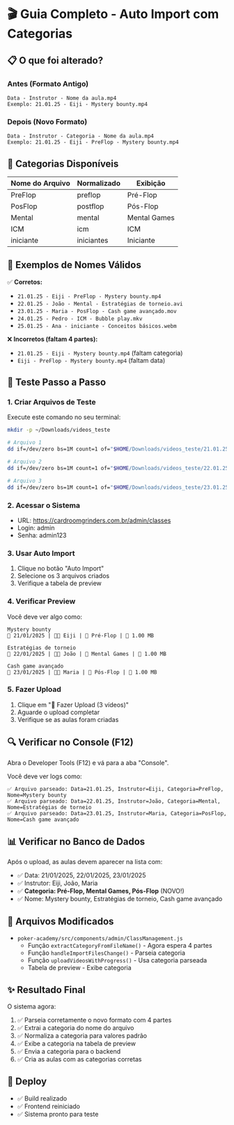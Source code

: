 # 🎬 Guia Completo - Auto Import com Categorias

## 📋 O que foi alterado?

### Antes (Formato Antigo)
```
Data - Instrutor - Nome da aula.mp4
Exemplo: 21.01.25 - Eiji - Mystery bounty.mp4
```

### Depois (Novo Formato)
```
Data - Instrutor - Categoria - Nome da aula.mp4
Exemplo: 21.01.25 - Eiji - PreFlop - Mystery bounty.mp4
```

## 🎯 Categorias Disponíveis

| Nome do Arquivo | Normalizado | Exibição |
|---|---|---|
| PreFlop | preflop | Pré-Flop |
| PosFlop | postflop | Pós-Flop |
| Mental | mental | Mental Games |
| ICM | icm | ICM |
| iniciante | iniciantes | Iniciante |

## 📝 Exemplos de Nomes Válidos

✅ **Corretos:**
- `21.01.25 - Eiji - PreFlop - Mystery bounty.mp4`
- `22.01.25 - João - Mental - Estratégias de torneio.avi`
- `23.01.25 - Maria - PosFlop - Cash game avançado.mov`
- `24.01.25 - Pedro - ICM - Bubble play.mkv`
- `25.01.25 - Ana - iniciante - Conceitos básicos.webm`

❌ **Incorretos (faltam 4 partes):**
- `21.01.25 - Eiji - Mystery bounty.mp4` (faltam categoria)
- `Eiji - PreFlop - Mystery bounty.mp4` (faltam data)

## 🧪 Teste Passo a Passo

### 1. Criar Arquivos de Teste

Execute este comando no seu terminal:

```bash
mkdir -p ~/Downloads/videos_teste

# Arquivo 1
dd if=/dev/zero bs=1M count=1 of="$HOME/Downloads/videos_teste/21.01.25 - Eiji - PreFlop - Mystery bounty.mp4" 2>/dev/null

# Arquivo 2
dd if=/dev/zero bs=1M count=1 of="$HOME/Downloads/videos_teste/22.01.25 - João - Mental - Estratégias de torneio.avi" 2>/dev/null

# Arquivo 3
dd if=/dev/zero bs=1M count=1 of="$HOME/Downloads/videos_teste/23.01.25 - Maria - PosFlop - Cash game avançado.mov" 2>/dev/null
```

### 2. Acessar o Sistema

- URL: https://cardroomgrinders.com.br/admin/classes
- Login: admin
- Senha: admin123

### 3. Usar Auto Import

1. Clique no botão "Auto Import"
2. Selecione os 3 arquivos criados
3. Verifique a tabela de preview

### 4. Verificar Preview

Você deve ver algo como:

```
Mystery bounty
📅 21/01/2025 | 👨‍🏫 Eiji | 📂 Pré-Flop | 📁 1.00 MB

Estratégias de torneio
📅 22/01/2025 | 👨‍🏫 João | 📂 Mental Games | 📁 1.00 MB

Cash game avançado
📅 23/01/2025 | 👨‍🏫 Maria | 📂 Pós-Flop | 📁 1.00 MB
```

### 5. Fazer Upload

1. Clique em "🚀 Fazer Upload (3 vídeos)"
2. Aguarde o upload completar
3. Verifique se as aulas foram criadas

## 🔍 Verificar no Console (F12)

Abra o Developer Tools (F12) e vá para a aba "Console".

Você deve ver logs como:

```
✅ Arquivo parseado: Data=21.01.25, Instrutor=Eiji, Categoria=PreFlop, Nome=Mystery bounty
✅ Arquivo parseado: Data=22.01.25, Instrutor=João, Categoria=Mental, Nome=Estratégias de torneio
✅ Arquivo parseado: Data=23.01.25, Instrutor=Maria, Categoria=PosFlop, Nome=Cash game avançado
```

## 📊 Verificar no Banco de Dados

Após o upload, as aulas devem aparecer na lista com:
- ✅ Data: 21/01/2025, 22/01/2025, 23/01/2025
- ✅ Instrutor: Eiji, João, Maria
- ✅ **Categoria: Pré-Flop, Mental Games, Pós-Flop** (NOVO!)
- ✅ Nome: Mystery bounty, Estratégias de torneio, Cash game avançado

## 🔧 Arquivos Modificados

- `poker-academy/src/components/admin/ClassManagement.js`
  - Função `extractCategoryFromFileName()` - Agora espera 4 partes
  - Função `handleImportFilesChange()` - Parseia categoria
  - Função `uploadVideosWithProgress()` - Usa categoria parseada
  - Tabela de preview - Exibe categoria

## ✨ Resultado Final

O sistema agora:
1. ✅ Parseia corretamente o novo formato com 4 partes
2. ✅ Extrai a categoria do nome do arquivo
3. ✅ Normaliza a categoria para valores padrão
4. ✅ Exibe a categoria na tabela de preview
5. ✅ Envia a categoria para o backend
6. ✅ Cria as aulas com as categorias corretas

## 🚀 Deploy

- ✅ Build realizado
- ✅ Frontend reiniciado
- ✅ Sistema pronto para teste


